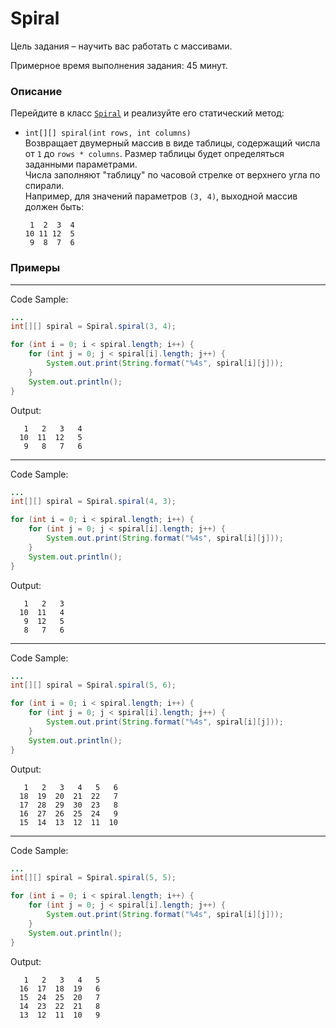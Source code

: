# Spiral

Цель задания – научить вас работать с массивами.

Примерное время выполнения задания: 45 минут.

### Описание
Перейдите в класс [`Spiral`](src/main/java/com/epam/training/student_Sergei_Bespalov/Spiral.java)
и реализуйте его статический метод:

* `int[][] spiral(int rows, int columns)`\
  Возвращает двумерный массив в виде таблицы, содержащий числа от `1` до `rows * columns`. Размер таблицы будет определяться заданными параметрами.\
  Числа заполняют "таблицу" по часовой стрелке от верхнего угла по спирали.\
  Например, для значений параметров `(3, 4)`, выходной массив должен быть:
    ```
     1  2  3  4
    10 11 12  5
     9  8  7  6
    ```

### Примеры

---
Code Sample:
```java
...
int[][] spiral = Spiral.spiral(3, 4);

for (int i = 0; i < spiral.length; i++) {
    for (int j = 0; j < spiral[i].length; j++) {
        System.out.print(String.format("%4s", spiral[i][j]));
    }
    System.out.println();
}

```

Output:
```
   1   2   3   4
  10  11  12   5
   9   8   7   6
```

---
Code Sample:
```java
...
int[][] spiral = Spiral.spiral(4, 3);

for (int i = 0; i < spiral.length; i++) {
    for (int j = 0; j < spiral[i].length; j++) {
        System.out.print(String.format("%4s", spiral[i][j]));
    }
    System.out.println();
}

```

Output:
```
   1   2   3
  10  11   4
   9  12   5
   8   7   6
```

---
Code Sample:
```java
...
int[][] spiral = Spiral.spiral(5, 6);

for (int i = 0; i < spiral.length; i++) {
    for (int j = 0; j < spiral[i].length; j++) {
        System.out.print(String.format("%4s", spiral[i][j]));
    }
    System.out.println();
}

```

Output:
```
   1   2   3   4   5   6
  18  19  20  21  22   7
  17  28  29  30  23   8
  16  27  26  25  24   9
  15  14  13  12  11  10
```

---
Code Sample:
```java
...
int[][] spiral = Spiral.spiral(5, 5);

for (int i = 0; i < spiral.length; i++) {
    for (int j = 0; j < spiral[i].length; j++) {
        System.out.print(String.format("%4s", spiral[i][j]));
    }
    System.out.println();
}

```

Output:
```
   1   2   3   4   5
  16  17  18  19   6
  15  24  25  20   7
  14  23  22  21   8
  13  12  11  10   9
```

